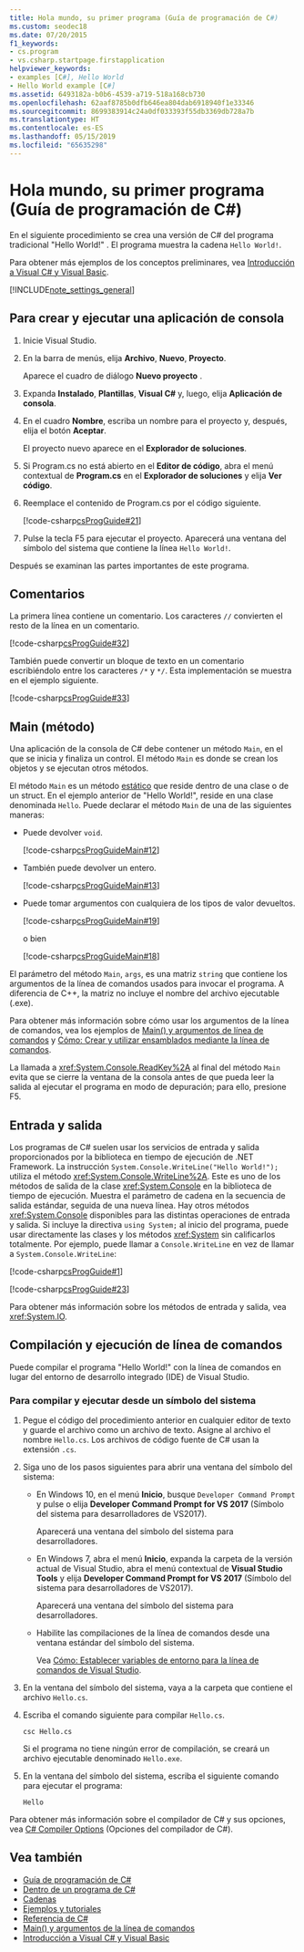 ```yaml
---
title: Hola mundo, su primer programa (Guía de programación de C#)
ms.custom: seodec18
ms.date: 07/20/2015
f1_keywords:
- cs.program
- vs.csharp.startpage.firstapplication
helpviewer_keywords:
- examples [C#], Hello World
- Hello World example [C#]
ms.assetid: 6493182a-b0b6-4539-a719-518a168cb730
ms.openlocfilehash: 62aaf8785b0dfb646ea804dab6918940f1e33346
ms.sourcegitcommit: 8699383914c24a0df033393f55db3369db728a7b
ms.translationtype: HT
ms.contentlocale: es-ES
ms.lasthandoff: 05/15/2019
ms.locfileid: "65635298"
---
```

# <a name="hello-world----your-first-program-c-programming-guide"></a>Hola mundo, su primer programa (Guía de programación de C#)

En el siguiente procedimiento se crea una versión de C# del programa tradicional "Hello World!" . El programa muestra la cadena `Hello World!`.

Para obtener más ejemplos de los conceptos preliminares, vea [Introducción a Visual C# y Visual Basic](/visualstudio/ide/getting-started-with-visual-csharp-and-visual-basic).

[!INCLUDE[note_settings_general](~/includes/note-settings-general-md.md)]

## <a name="to-create-and-run-a-console-application"></a>Para crear y ejecutar una aplicación de consola

1. Inicie Visual Studio.

2. En la barra de menús, elija **Archivo**, **Nuevo**, **Proyecto**.

     Aparece el cuadro de diálogo **Nuevo proyecto** .

3. Expanda **Instalado**, **Plantillas**, **Visual C#** y, luego, elija **Aplicación de consola**.

4. En el cuadro **Nombre**, escriba un nombre para el proyecto y, después, elija el botón **Aceptar**.

     El proyecto nuevo aparece en el **Explorador de soluciones**.

5. Si Program.cs no está abierto en el **Editor de código**, abra el menú contextual de **Program.cs** en el **Explorador de soluciones** y elija **Ver código**.

6. Reemplace el contenido de Program.cs por el código siguiente.

     [!code-csharp[csProgGuide#21](~/samples/snippets/csharp/VS_Snippets_VBCSharp/csProgGuide/CS/progGuide.cs#21)]

7. Pulse la tecla F5 para ejecutar el proyecto. Aparecerá una ventana del símbolo del sistema que contiene la línea `Hello World!`.

Después se examinan las partes importantes de este programa.

## <a name="comments"></a>Comentarios

La primera línea contiene un comentario. Los caracteres `//` convierten el resto de la línea en un comentario.

 [!code-csharp[csProgGuide#32](~/samples/snippets/csharp/VS_Snippets_VBCSharp/csProgGuide/CS/progGuide.cs#32)]

También puede convertir un bloque de texto en un comentario escribiéndolo entre los caracteres `/*` y `*/`. Esta implementación se muestra en el ejemplo siguiente.

 [!code-csharp[csProgGuide#33](~/samples/snippets/csharp/VS_Snippets_VBCSharp/csProgGuide/CS/progGuide.cs#33)]

## <a name="main-method"></a>Main (método)

Una aplicación de la consola de C# debe contener un método `Main`, en el que se inicia y finaliza un control. El método `Main` es donde se crean los objetos y se ejecutan otros métodos.

El método `Main` es un método [estático](../../../csharp/language-reference/keywords/static.md) que reside dentro de una clase o de un struct. En el ejemplo anterior de "Hello World!", reside en una clase denominada `Hello`. Puede declarar el método `Main` de una de las siguientes maneras:

- Puede devolver `void`.

     [!code-csharp[csProgGuideMain#12](~/samples/snippets/csharp/VS_Snippets_VBCSharp/csProgGuideMain/CS/Class3.cs#12)]

- También puede devolver un entero.

     [!code-csharp[csProgGuideMain#13](~/samples/snippets/csharp/VS_Snippets_VBCSharp/csProgGuideMain/CS/Class3.cs#13)]

- Puede tomar argumentos con cualquiera de los tipos de valor devueltos.

     [!code-csharp[csProgGuideMain#19](~/samples/snippets/csharp/VS_Snippets_VBCSharp/csProgGuideMain/CS/Class3.cs#19)]

     o bien

     [!code-csharp[csProgGuideMain#18](~/samples/snippets/csharp/VS_Snippets_VBCSharp/csProgGuideMain/CS/Class3.cs#18)]

El parámetro del método `Main`, `args`, es una matriz `string` que contiene los argumentos de la línea de comandos usados para invocar el programa. A diferencia de C++, la matriz no incluye el nombre del archivo ejecutable (.exe).

Para obtener más información sobre cómo usar los argumentos de la línea de comandos, vea los ejemplos de [Main() y argumentos de línea de comandos](../../../csharp/programming-guide/main-and-command-args/index.md) y [Cómo: Crear y utilizar ensamblados mediante la línea de comandos](../../../csharp/programming-guide/concepts/assemblies-gac/how-to-create-and-use-assemblies-using-the-command-line.md).

La llamada a <xref:System.Console.ReadKey%2A> al final del método `Main` evita que se cierre la ventana de la consola antes de que pueda leer la salida al ejecutar el programa en modo de depuración; para ello, presione F5.

## <a name="input-and-output"></a>Entrada y salida

Los programas de C# suelen usar los servicios de entrada y salida proporcionados por la biblioteca en tiempo de ejecución de .NET Framework. La instrucción `System.Console.WriteLine("Hello World!");` utiliza el método <xref:System.Console.WriteLine%2A>. Este es uno de los métodos de salida de la clase <xref:System.Console> en la biblioteca de tiempo de ejecución. Muestra el parámetro de cadena en la secuencia de salida estándar, seguida de una nueva línea. Hay otros métodos <xref:System.Console> disponibles para las distintas operaciones de entrada y salida. Si incluye la directiva `using System;` al inicio del programa, puede usar directamente las clases y los métodos <xref:System> sin calificarlos totalmente. Por ejemplo, puede llamar a `Console.WriteLine` en vez de llamar a `System.Console.WriteLine`:

 [!code-csharp[csProgGuide#1](~/samples/snippets/csharp/VS_Snippets_VBCSharp/csProgGuide/CS/using.cs#1)]

 [!code-csharp[csProgGuide#23](~/samples/snippets/csharp/VS_Snippets_VBCSharp/csProgGuide/CS/progGuide.cs#23)]

Para obtener más información sobre los métodos de entrada y salida, vea <xref:System.IO>.

## <a name="command-line-compilation-and-execution"></a>Compilación y ejecución de línea de comandos

Puede compilar el programa "Hello World!" con la línea de comandos en lugar del entorno de desarrollo integrado (IDE) de Visual Studio.

### <a name="to-compile-and-run-from-a-command-prompt"></a>Para compilar y ejecutar desde un símbolo del sistema

1. Pegue el código del procedimiento anterior en cualquier editor de texto y guarde el archivo como un archivo de texto. Asigne al archivo el nombre `Hello.cs`. Los archivos de código fuente de C# usan la extensión `.cs`.

2. Siga uno de los pasos siguientes para abrir una ventana del símbolo del sistema:

    - En Windows 10, en el menú **Inicio**, busque `Developer Command Prompt` y pulse o elija **Developer Command Prompt for VS 2017** (Símbolo del sistema para desarrolladores de VS2017).

         Aparecerá una ventana del símbolo del sistema para desarrolladores.

    - En Windows 7, abra el menú **Inicio**, expanda la carpeta de la versión actual de Visual Studio, abra el menú contextual de **Visual Studio Tools** y elija **Developer Command Prompt for VS 2017** (Símbolo del sistema para desarrolladores de VS2017).

         Aparecerá una ventana del símbolo del sistema para desarrolladores.

    - Habilite las compilaciones de la línea de comandos desde una ventana estándar del símbolo del sistema.

         Vea [Cómo: Establecer variables de entorno para la línea de comandos de Visual Studio](../../../csharp/language-reference/compiler-options/how-to-set-environment-variables-for-the-visual-studio-command-line.md).

3. En la ventana del símbolo del sistema, vaya a la carpeta que contiene el archivo `Hello.cs`.

4. Escriba el comando siguiente para compilar `Hello.cs`.

     `csc Hello.cs`

     Si el programa no tiene ningún error de compilación, se creará un archivo ejecutable denominado `Hello.exe`.

5. En la ventana del símbolo del sistema, escriba el siguiente comando para ejecutar el programa:

     `Hello`

 Para obtener más información sobre el compilador de C# y sus opciones, vea [C# Compiler Options](../../../csharp/language-reference/compiler-options/index.md) (Opciones del compilador de C#).

## <a name="see-also"></a>Vea también

- [Guía de programación de C#](../../../csharp/programming-guide/index.md)
- [Dentro de un programa de C#](../../../csharp/programming-guide/inside-a-program/index.md)
- [Cadenas](../../../csharp/programming-guide/strings/index.md)
- [Ejemplos y tutoriales](../../../samples-and-tutorials/index.md)
- [Referencia de C#](../../../csharp/language-reference/index.md)
- [Main() y argumentos de la línea de comandos](../../../csharp/programming-guide/main-and-command-args/index.md)
- [Introducción a Visual C# y Visual Basic](/visualstudio/ide/getting-started-with-visual-csharp-and-visual-basic)
